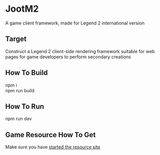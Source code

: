 # JootM2
A game client framework, made for Legend 2 international version

## Target
Construct a Legend 2 client-side rendering framework suitable for web pages for game developers to perform secondary creations

## How To Build
npm i
</br>
npm run build

## How To Run
npm run dev


## Game Resource How To Get
Make sure you have [started the resource site](https://github.com/jootnet/JootM2/wiki/Publishing-a-resource-site)
